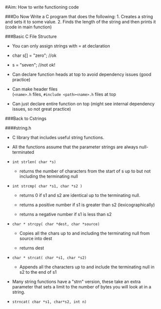 #Aim: How to write functioning code

###Do Now
Write a C program that does the following:
      1. Creates a string and sets it to some value.
      2. Finds the length of the string and then prints it (code in main function)

###Basic C File Structure
- You can only assign strings with = at declaration
 - char s[] = "zero"; //ok
 - s = "seven";       //not ok!

- Can declare function heads at top to avoid dependency issues (good practice)

 - Can make header files  
(`<name>.h` files, `#include <path><name>.h` files at top

 - Can just declare entire function on top (might see internal dependency issues, so not great practice)

###Back to Cstrings

####string.h
- C library that includes useful string functions.

- All the functions assume that the parameter strings are always null-terminated

 - `int strlen( char *s)`
   - returns the number of characters from the start of s up to but not including the terminating null

 - `int strcmp( char *s1, char *s2 )`
   - returns 0 if s1 and s2 are identical up to the terminating null.

    - returns a positive number if s1 is greater than s2 (lexicographically)

    - returns a negative number if s1 is less than s2

 - `char * strcpy( char *dest, char *source)`
   - Copies all the chars up to and including the terminating null from source into dest

    -  returns dest

 - `char * strcat( char *s1, char *s2)`
   - Appends all the characters up to and include the terminating null in s2 to the end of s1

- Many string functions have a "strn" version, these take an extra parameter that sets a limit to the number of bytes you will look at in a string.
	
 - `strncat( char *s1, char*s2, int n)`

